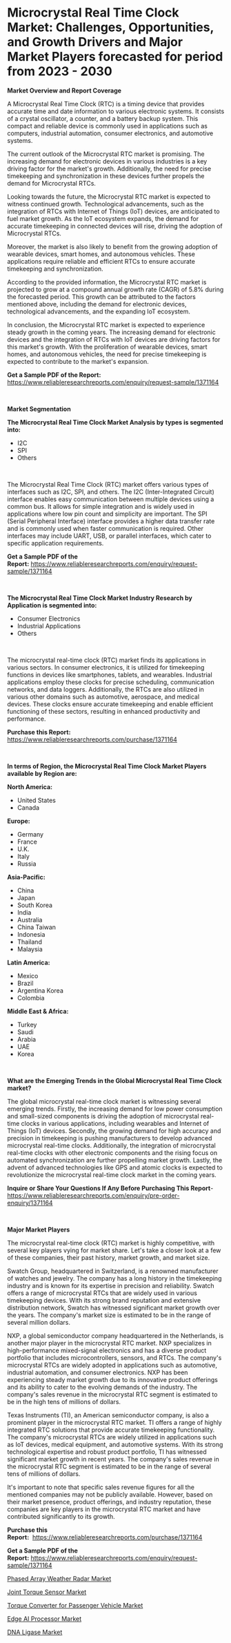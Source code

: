 <p><h1>Microcrystal Real Time Clock Market: Challenges, Opportunities, and Growth Drivers and Major Market Players forecasted for period from 2023 - 2030</h1></p><p><strong>Market Overview and Report Coverage</strong></p>
<p><p>A Microcrystal Real Time Clock (RTC) is a timing device that provides accurate time and date information to various electronic systems. It consists of a crystal oscillator, a counter, and a battery backup system. This compact and reliable device is commonly used in applications such as computers, industrial automation, consumer electronics, and automotive systems.</p><p>The current outlook of the Microcrystal RTC market is promising. The increasing demand for electronic devices in various industries is a key driving factor for the market's growth. Additionally, the need for precise timekeeping and synchronization in these devices further propels the demand for Microcrystal RTCs.</p><p>Looking towards the future, the Microcrystal RTC market is expected to witness continued growth. Technological advancements, such as the integration of RTCs with Internet of Things (IoT) devices, are anticipated to fuel market growth. As the IoT ecosystem expands, the demand for accurate timekeeping in connected devices will rise, driving the adoption of Microcrystal RTCs.</p><p>Moreover, the market is also likely to benefit from the growing adoption of wearable devices, smart homes, and autonomous vehicles. These applications require reliable and efficient RTCs to ensure accurate timekeeping and synchronization.</p><p>According to the provided information, the Microcrystal RTC market is projected to grow at a compound annual growth rate (CAGR) of 5.8% during the forecasted period. This growth can be attributed to the factors mentioned above, including the demand for electronic devices, technological advancements, and the expanding IoT ecosystem.</p><p>In conclusion, the Microcrystal RTC market is expected to experience steady growth in the coming years. The increasing demand for electronic devices and the integration of RTCs with IoT devices are driving factors for this market's growth. With the proliferation of wearable devices, smart homes, and autonomous vehicles, the need for precise timekeeping is expected to contribute to the market's expansion.</p></p>
<p><strong>Get a Sample PDF of the Report:</strong> <a href="https://www.reliableresearchreports.com/enquiry/request-sample/1371164">https://www.reliableresearchreports.com/enquiry/request-sample/1371164</a></p>
<p>&nbsp;</p>
<p><strong>Market Segmentation</strong></p>
<p><strong>The Microcrystal Real Time Clock Market Analysis by types is segmented into:</strong></p>
<p><ul><li>I2C</li><li>SPI</li><li>Others</li></ul></p>
<p>&nbsp;</p>
<p><p>The Microcrystal Real Time Clock (RTC) market offers various types of interfaces such as I2C, SPI, and others. The I2C (Inter-Integrated Circuit) interface enables easy communication between multiple devices using a common bus. It allows for simple integration and is widely used in applications where low pin count and simplicity are important. The SPI (Serial Peripheral Interface) interface provides a higher data transfer rate and is commonly used when faster communication is required. Other interfaces may include UART, USB, or parallel interfaces, which cater to specific application requirements.</p></p>
<p><strong>Get a Sample PDF of the Report:</strong>&nbsp;<a href="https://www.reliableresearchreports.com/enquiry/request-sample/1371164">https://www.reliableresearchreports.com/enquiry/request-sample/1371164</a></p>
<p>&nbsp;</p>
<p><strong>The Microcrystal Real Time Clock Market Industry Research by Application is segmented into:</strong></p>
<p><ul><li>Consumer Electronics</li><li>Industrial Applications</li><li>Others</li></ul></p>
<p>&nbsp;</p>
<p><p>The microcrystal real-time clock (RTC) market finds its applications in various sectors. In consumer electronics, it is utilized for timekeeping functions in devices like smartphones, tablets, and wearables. Industrial applications employ these clocks for precise scheduling, communication networks, and data loggers. Additionally, the RTCs are also utilized in various other domains such as automotive, aerospace, and medical devices. These clocks ensure accurate timekeeping and enable efficient functioning of these sectors, resulting in enhanced productivity and performance.</p></p>
<p><strong>Purchase this Report:</strong>&nbsp; <a href="https://www.reliableresearchreports.com/purchase/1371164">https://www.reliableresearchreports.com/purchase/1371164</a></p>
<p>&nbsp;</p>
<p><strong>In terms of Region, the Microcrystal Real Time Clock Market Players available by Region are:</strong></p>
<p>
    <p> <strong> North America: </strong>
        <ul>
            <li>United States</li>
            <li>Canada</li>
        </ul>
        </p> 
    <p> <strong> Europe: </strong>
        <ul>
            <li>Germany</li>
            <li>France</li>
            <li>U.K.</li>
            <li>Italy</li>
            <li>Russia</li>
        </ul>
        </p> 
    <p> <strong> Asia-Pacific: </strong>
        <ul>
            <li>China</li>
            <li>Japan</li>
            <li>South Korea</li>
            <li>India</li>
            <li>Australia</li>
            <li>China Taiwan</li>
            <li>Indonesia</li>
            <li>Thailand</li>
            <li>Malaysia</li>
        </ul>
        </p> 
    <p> <strong> Latin America: </strong>
        <ul>
            <li>Mexico</li>
            <li>Brazil</li>
            <li>Argentina Korea</li>
            <li>Colombia</li>
        </ul>
        </p> 
    <p> <strong> Middle East & Africa: </strong>
        <ul>
            <li>Turkey</li>
            <li>Saudi</li>
            <li>Arabia</li>
            <li>UAE</li>
            <li>Korea</li>
        </ul>
    </p>
    </p>
<p>&nbsp;</p>
<p><strong>What are the Emerging Trends in the Global Microcrystal Real Time Clock market?</strong></p>
<p><p>The global microcrystal real-time clock market is witnessing several emerging trends. Firstly, the increasing demand for low power consumption and small-sized components is driving the adoption of microcrystal real-time clocks in various applications, including wearables and Internet of Things (IoT) devices. Secondly, the growing demand for high accuracy and precision in timekeeping is pushing manufacturers to develop advanced microcrystal real-time clocks. Additionally, the integration of microcrystal real-time clocks with other electronic components and the rising focus on automated synchronization are further propelling market growth. Lastly, the advent of advanced technologies like GPS and atomic clocks is expected to revolutionize the microcrystal real-time clock market in the coming years.</p></p>
<p><strong>Inquire or Share Your Questions If Any Before Purchasing This Report</strong>- <a href="https://www.reliableresearchreports.com/enquiry/pre-order-enquiry/1371164">https://www.reliableresearchreports.com/enquiry/pre-order-enquiry/1371164</a></p>
<p>&nbsp;</p>
<p><strong>Major Market Players</strong></p>
<p><p>The microcrystal real-time clock (RTC) market is highly competitive, with several key players vying for market share. Let's take a closer look at a few of these companies, their past history, market growth, and market size.</p><p>Swatch Group, headquartered in Switzerland, is a renowned manufacturer of watches and jewelry. The company has a long history in the timekeeping industry and is known for its expertise in precision and reliability. Swatch offers a range of microcrystal RTCs that are widely used in various timekeeping devices. With its strong brand reputation and extensive distribution network, Swatch has witnessed significant market growth over the years. The company's market size is estimated to be in the range of several million dollars.</p><p>NXP, a global semiconductor company headquartered in the Netherlands, is another major player in the microcrystal RTC market. NXP specializes in high-performance mixed-signal electronics and has a diverse product portfolio that includes microcontrollers, sensors, and RTCs. The company's microcrystal RTCs are widely adopted in applications such as automotive, industrial automation, and consumer electronics. NXP has been experiencing steady market growth due to its innovative product offerings and its ability to cater to the evolving demands of the industry. The company's sales revenue in the microcrystal RTC segment is estimated to be in the high tens of millions of dollars.</p><p>Texas Instruments (TI), an American semiconductor company, is also a prominent player in the microcrystal RTC market. TI offers a range of highly integrated RTC solutions that provide accurate timekeeping functionality. The company's microcrystal RTCs are widely utilized in applications such as IoT devices, medical equipment, and automotive systems. With its strong technological expertise and robust product portfolio, TI has witnessed significant market growth in recent years. The company's sales revenue in the microcrystal RTC segment is estimated to be in the range of several tens of millions of dollars.</p><p>It's important to note that specific sales revenue figures for all the mentioned companies may not be publicly available. However, based on their market presence, product offerings, and industry reputation, these companies are key players in the microcrystal RTC market and have contributed significantly to its growth.</p></p>
<p><strong>Purchase this Report:</strong>&nbsp;&nbsp;<a href="https://www.reliableresearchreports.com/purchase/1371164">https://www.reliableresearchreports.com/purchase/1371164</a></p>
<p></p>
<p><strong>Get a Sample PDF of the Report:</strong>&nbsp;<a href="https://www.reliableresearchreports.com/enquiry/request-sample/1371164">https://www.reliableresearchreports.com/enquiry/request-sample/1371164</a></p>
<p><p><a href="https://www.linkedin.com/pulse/phased-array-weather-radar-market-size-share-amp-trends-m0uwe/">Phased Array Weather Radar Market</a></p><p><a href="https://www.linkedin.com/pulse/joint-torque-sensor-market-size-share-global-analysis-report-pbooe/">Joint Torque Sensor Market</a></p><p><a href="https://github.com/ChiragRp1/Market-Research-Report-List-1/blob/main/torque-converter-for-passenger-vehicle-market.md">Torque Converter for Passenger Vehicle Market</a></p><p><a href="https://medium.com/@poem.snap.phase/edge-ai-processor-market-size-cagr-trends-2024-2030-3d7b31e2a155">Edge AI Processor Market</a></p><p><a href="https://medium.com/@inner.zone.room/dna-ligase-market-size-cagr-trends-2024-2030-a9b925a18255">DNA Ligase Market</a></p></p>